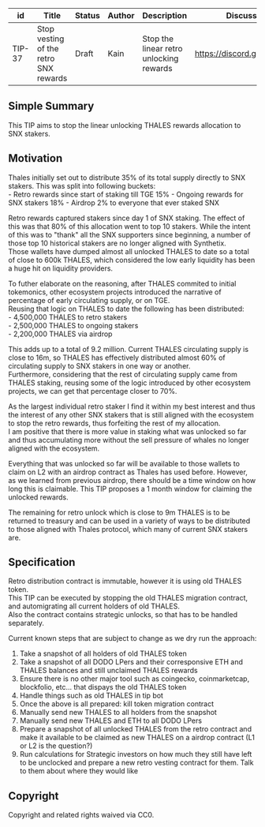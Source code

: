 | id | Title | Status | Author | Description | Discussions to | Created |
| ----------- | ----------- | ----------- | ----------- | ----------- | ----------- | ----------- |
| TIP-37 | Stop vesting of the retro SNX rewards | Draft | Kain | Stop the linear retro unlocking rewards | https://discord.gg/rPpPcMXSeU | 2022-03-24 

## Simple Summary
 
This TIP aims to stop the linear unlocking THALES rewards allocation to SNX stakers.
 
## Motivation

Thales initially set out to distribute 35% of its total supply directly to SNX stakers. This was split into following buckets:  
    - Retro rewards since start of staking till TGE 15%
    - Ongoing rewards for SNX stakers 18%
    - Airdrop 2% to everyone that ever staked SNX
    
Retro rewards captured stakers since day 1 of SNX staking. The effect of this was that 80% of this allocation went to top 10 stakers. 
While the intent of this was to "thank" all the SNX supporters since beginning, a number of those top 10 historical stakers are no longer aligned with Synthetix.  
Those wallets have dumped almost all unlocked THALES to date so a total of close to 600k THALES, which considered the low early liquidity has been a huge hit on liquidity providers.  

To futher elaborate on the reasoning, after THALES commited to initial tokemonics, other ecosystem projects introduced the narrative of percentage of early circulating supply, or on TGE.  
Reusing that logic on THALES to date the following has been distributed:  
    -  4,500,000 THALES to retro stakers  
    -  2,500,000 THALES to ongoing stakers  
    -  2,200,000 THALES via airdrop    
    
This adds up to a total of 9.2 million. Current THALES circulating supply is close to 16m, so THALES has effectively distributed almost 60% of circulating supply to SNX stakers in one way or another.  
Furthermore, considering that the rest of circulating supply came from THALES staking, reusing some of the logic introduced by other ecosystem projects, we can get that percentage closer to 70%.  

As the largest individual retro staker I find it within my best interest and thus the interest of any other SNX stakers that is still aligned with the ecosystem to stop the retro rewards, thus forfeiting the rest of my allocation.  
I am positive that there is more value in staking what was unlocked so far and thus accumulating more without the sell pressure of whales no longer aligned with the ecosystem.  

Everything that was unlocked so far will be available to those wallets to claim on L2 with an airdrop contract as Thales has used before. However, as we learned from previous airdrop, there should be a time window on how long this is claimable. This TIP proposes a 1 month window for claiming the unlocked rewards.     

The remaining for retro unlock which is close to 9m THALES is to be returned to treasury and can be used in a variety of ways to be distributed to those aligned with Thales protocol, which many of current SNX stakers are.


## Specification
Retro distribution contract is immutable, however it is using old THALES token.  
This TIP can be executed by stopping the old THALES migration contract, and automigrating all current holders of old THALES.  
Also the contract contains strategic unlocks, so that has to be handled separately. 

Current known steps that are subject to change as we dry run the approach:
1. Take a snapshot of all holders of old THALES token
2. Take a snapshot of all DODO LPers and their corresponsive ETH and THALES balances and still unclaimed THALES rewards
3. Ensure there is no other major tool such as coingecko, coinmarketcap, blockfolio, etc... that dispays the old THALES token
4. Handle things such as old THALES in tip bot
5. Once the above is all prepared: kill token migration contract
6. Manually send new THALES to all holders from the snapshot
7. Manually send new THALES and ETH to all DODO LPers
8. Prepare a snapshot of all unlocked THALES from the retro contract and make it available to be claimed as new THALES on a airdrop contract (L1 or L2 is the question?)
9. Run calculations for Strategic investors on how much they still have left to be unclocked and prepare a new retro vesting contract for them. Talk to them about where they would like 
 


 
## Copyright
 
Copyright and related rights waived via CC0.
